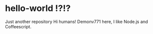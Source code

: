 # hello-world !?!?
Just another  repository
Hi humans!
Demonv771 here, I like Node.js and Coffeescript.
